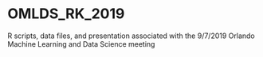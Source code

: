 # OMLDS_RK_2019
R scripts, data files, and presentation associated with the 9/7/2019 Orlando Machine Learning and Data Science meeting
